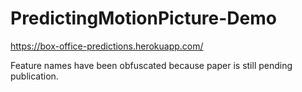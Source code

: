 # PredictingMotionPicture-Demo

https://box-office-predictions.herokuapp.com/

Feature names have been obfuscated because paper is still pending publication.
